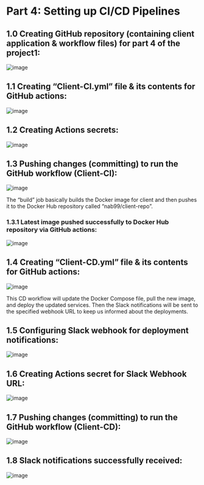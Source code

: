 # Part 4: Setting up CI/CD Pipelines
## 1.0 Creating GitHub repository (containing client application & workflow files) for part 4 of the project1:

![image](https://github.com/nab1999/project1_part4_client/assets/126570628/69180f71-dd3e-43cc-8d97-8e0d2cdb73f5)

## 1.1 Creating “Client-CI.yml” file & its contents for GitHub actions:

![image](https://github.com/nab1999/project1_part4_client/assets/126570628/1587151d-a40b-4fb0-b826-ee5263b90aab)

## 1.2 Creating Actions secrets:

![image](https://github.com/nab1999/project1_part4_client/assets/126570628/1e661406-f2ea-424e-8624-129cccf2f792)

## 1.3 Pushing changes (committing) to run the GitHub workflow (Client-CI):

![image](https://github.com/nab1999/project1_part4_client/assets/126570628/64cc5192-6758-47a3-8fbb-66afb9008ab9)

The “build” job basically builds the Docker image for client and then pushes it to the Docker Hub repository called “nab99/client-repo”.

### 1.3.1 Latest image pushed successfully to Docker Hub repository via GitHub actions:

![image](https://github.com/nab1999/project1_part4_client/assets/126570628/16ff1a83-b709-46f3-9fa1-628df840c3cf)

## 1.4 Creating “Client-CD.yml” file & its contents for GitHub actions:

![image](https://github.com/nab1999/project1_part4_client/assets/126570628/5f4f3f5e-8da6-442d-8898-47b89843d7ee)

This CD workflow will update the Docker Compose file, pull the new image, and deploy the updated services. Then the Slack notifications will be sent to the specified webhook URL to keep us informed about the deployments.

## 1.5 Configuring Slack webhook for deployment notifications:

![image](https://github.com/nab1999/project1_part4_client/assets/126570628/9a2d8503-1e28-4dcb-9925-37d6e4f2bb7f)

## 1.6 Creating Actions secret for Slack Webhook URL:

![image](https://github.com/nab1999/project1_part4_client/assets/126570628/4d617d3e-ab8f-4e42-bb5a-2cd479b1a7dd)

## 1.7 Pushing changes (committing) to run the GitHub workflow (Client-CD):

![image](https://github.com/nab1999/project1_part4_client/assets/126570628/f0dbb2a6-18c1-42cf-b302-a3644960bf03)

## 1.8 Slack notifications successfully received:

![image](https://github.com/nab1999/project1_part4_client/assets/126570628/7c4c4d54-81b3-4a19-b419-a6a7c89e4bb7)

